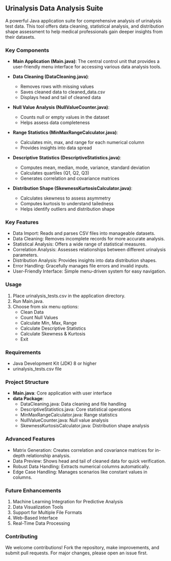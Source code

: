 ## Urinalysis Data Analysis Suite

A powerful Java application suite for comprehensive analysis of urinalysis test data. This tool offers data cleaning, statistical analysis, and distribution shape assessment to help medical professionals gain deeper insights from their datasets.

### Key Components

- **Main Application (Main.java)**: The central control unit that provides a user-friendly menu interface for accessing various data analysis tools.

- **Data Cleaning (DataCleaning.java)**:
  - Removes rows with missing values
  - Saves cleaned data to cleaned_data.csv
  - Displays head and tail of cleaned data

- **Null Value Analysis (NullValueCounter.java)**:
  - Counts null or empty values in the dataset
  - Helps assess data completeness

- **Range Statistics (MinMaxRangeCalculator.java)**:
  - Calculates min, max, and range for each numerical column
  - Provides insights into data spread

- **Descriptive Statistics (DescriptiveStatistics.java)**:
  - Computes mean, median, mode, variance, standard deviation
  - Calculates quartiles (Q1, Q2, Q3)
  - Generates correlation and covariance matrices

- **Distribution Shape (SkewnessKurtosisCalculator.java)**:
  - Calculates skewness to assess asymmetry
  - Computes kurtosis to understand tailedness
  - Helps identify outliers and distribution shape

### Key Features

- Data Import: Reads and parses CSV files into manageable datasets.
- Data Cleaning: Removes incomplete records for more accurate analysis.
- Statistical Analysis: Offers a wide range of statistical measures.
- Correlation Analysis: Assesses relationships between different urinalysis parameters.
- Distribution Analysis: Provides insights into data distribution shapes.
- Error Handling: Gracefully manages file errors and invalid inputs.
- User-Friendly Interface: Simple menu-driven system for easy navigation.

### Usage

1. Place urinalysis_tests.csv in the application directory.
2. Run Main.java.
3. Choose from six menu options:
   - Clean Data
   - Count Null Values
   - Calculate Min, Max, Range
   - Calculate Descriptive Statistics
   - Calculate Skewness & Kurtosis
   - Exit

### Requirements

- Java Development Kit (JDK) 8 or higher
- urinalysis_tests.csv file

### Project Structure

- **Main.java**: Core application with user interface
- **data Package**:
  - DataCleaning.java: Data cleaning and file handling
  - DescriptiveStatistics.java: Core statistical operations
  - MinMaxRangeCalculator.java: Range statistics
  - NullValueCounter.java: Null value analysis
  - SkewnessKurtosisCalculator.java: Distribution shape analysis

### Advanced Features

- Matrix Generation: Creates correlation and covariance matrices for in-depth relationship analysis.
- Data Preview: Shows head and tail of cleaned data for quick verification.
- Robust Data Handling: Extracts numerical columns automatically.
- Edge Case Handling: Manages scenarios like constant values in columns.

### Future Enhancements

1. Machine Learning Integration for Predictive Analysis
2. Data Visualization Tools
3. Support for Multiple File Formats
4. Web-Based Interface
5. Real-Time Data Processing

### Contributing

We welcome contributions! Fork the repository, make improvements, and submit pull requests. For major changes, please open an issue first.